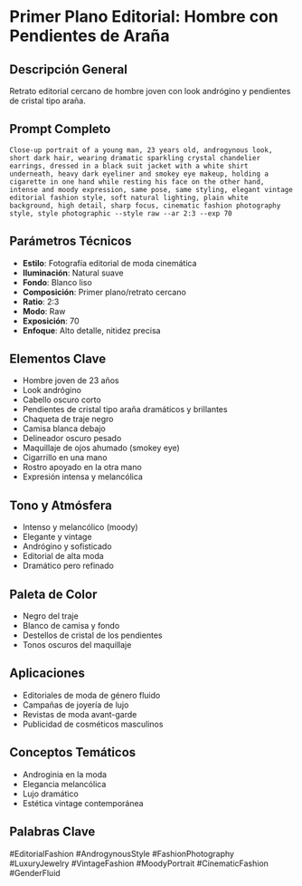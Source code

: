 # Primer Plano Editorial: Hombre con Pendientes de Araña

## Descripción General
Retrato editorial cercano de hombre joven con look andrógino y pendientes de cristal tipo araña.

## Prompt Completo
```
Close-up portrait of a young man, 23 years old, androgynous look, short dark hair, wearing dramatic sparkling crystal chandelier earrings, dressed in a black suit jacket with a white shirt underneath, heavy dark eyeliner and smokey eye makeup, holding a cigarette in one hand while resting his face on the other hand, intense and moody expression, same pose, same styling, elegant vintage editorial fashion style, soft natural lighting, plain white background, high detail, sharp focus, cinematic fashion photography style, style photographic --style raw --ar 2:3 --exp 70
```

## Parámetros Técnicos
- **Estilo**: Fotografía editorial de moda cinemática
- **Iluminación**: Natural suave
- **Fondo**: Blanco liso
- **Composición**: Primer plano/retrato cercano
- **Ratio**: 2:3
- **Modo**: Raw
- **Exposición**: 70
- **Enfoque**: Alto detalle, nitidez precisa

## Elementos Clave
- Hombre joven de 23 años
- Look andrógino
- Cabello oscuro corto
- Pendientes de cristal tipo araña dramáticos y brillantes
- Chaqueta de traje negro
- Camisa blanca debajo
- Delineador oscuro pesado
- Maquillaje de ojos ahumado (smokey eye)
- Cigarrillo en una mano
- Rostro apoyado en la otra mano
- Expresión intensa y melancólica

## Tono y Atmósfera
- Intenso y melancólico (moody)
- Elegante y vintage
- Andrógino y sofisticado
- Editorial de alta moda
- Dramático pero refinado

## Paleta de Color
- Negro del traje
- Blanco de camisa y fondo
- Destellos de cristal de los pendientes
- Tonos oscuros del maquillaje

## Aplicaciones
- Editoriales de moda de género fluido
- Campañas de joyería de lujo
- Revistas de moda avant-garde
- Publicidad de cosméticos masculinos

## Conceptos Temáticos
- Androginia en la moda
- Elegancia melancólica
- Lujo dramático
- Estética vintage contemporánea

## Palabras Clave
#EditorialFashion #AndrogynousStyle #FashionPhotography #LuxuryJewelry #VintageFashion #MoodyPortrait #CinematicFashion #GenderFluid
